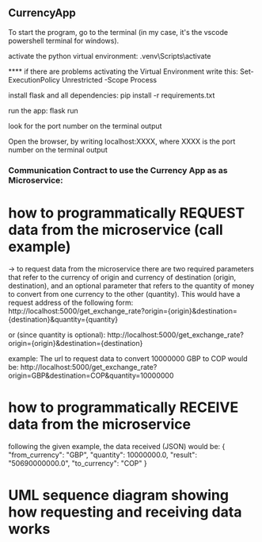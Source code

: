 ## CurrencyApp

To start the program, go to the terminal (in my case, it's the vscode powershell terminal for windows).

activate the python virtual environment: .venv\Scripts\activate

**** if there are problems activating the Virtual Environment write this:
Set-ExecutionPolicy Unrestricted -Scope Process

install flask and all dependencies: pip install -r requirements.txt

run the app: flask run 

look for the port number on the terminal output  

Open the browser, by writing localhost:XXXX, where XXXX is the port number on the terminal output  

### Communication Contract to use the Currency App as as Microservice:
# how to programmatically REQUEST data from the microservice (call example)
-> to request data from the microservice there are two required parameters that refer to the currency of origin and currency of destination (origin, destination), and an optional parameter that refers to the quantity of money to convert from one currency to the other (quantity). This would have a request address of the following form:
http://localhost:5000/get_exchange_rate?origin={origin}&destination={destination}&quantity={quantity}

or (since quantity is optional):
http://localhost:5000/get_exchange_rate?origin={origin}&destination={destination}

example:
The url to request data to convert 10000000 GBP to COP would be:
http://localhost:5000/get_exchange_rate?origin=GBP&destination=COP&quantity=10000000

# how to programmatically RECEIVE data from the microservice
following the given example, the data received (JSON) would be:
{
  "from_currency": "GBP",
  "quantity": 10000000.0,
  "result": "50690000000.0",
  "to_currency": "COP"
}

# UML sequence diagram showing how requesting and receiving data works

